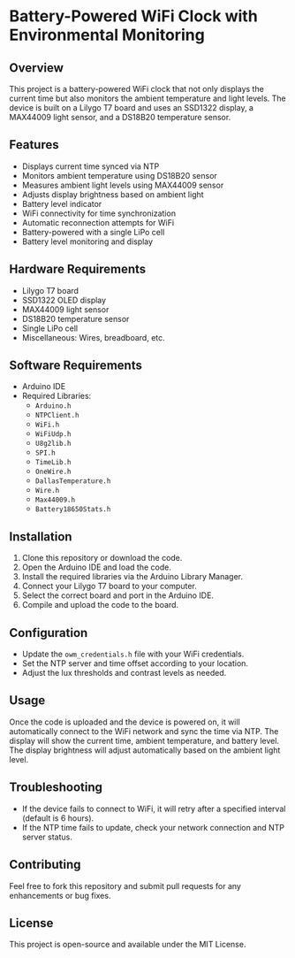 # Battery-Powered WiFi Clock with Environmental Monitoring

## Overview

This project is a battery-powered WiFi clock that not only displays the current time but also monitors the ambient temperature and light levels. The device is built on a Lilygo T7 board and uses an SSD1322 display, a MAX44009 light sensor, and a DS18B20 temperature sensor.

## Features

- Displays current time synced via NTP
- Monitors ambient temperature using DS18B20 sensor
- Measures ambient light levels using MAX44009 sensor
- Adjusts display brightness based on ambient light
- Battery level indicator
- WiFi connectivity for time synchronization
- Automatic reconnection attempts for WiFi
- Battery-powered with a single LiPo cell
- Battery level monitoring and display

## Hardware Requirements

- Lilygo T7 board
- SSD1322 OLED display
- MAX44009 light sensor
- DS18B20 temperature sensor
- Single LiPo cell
- Miscellaneous: Wires, breadboard, etc.

## Software Requirements

- Arduino IDE
- Required Libraries:
  - `Arduino.h`
  - `NTPClient.h`
  - `WiFi.h`
  - `WiFiUdp.h`
  - `U8g2lib.h`
  - `SPI.h`
  - `TimeLib.h`
  - `OneWire.h`
  - `DallasTemperature.h`
  - `Wire.h`
  - `Max44009.h`
  - `Battery18650Stats.h`

## Installation

1. Clone this repository or download the code.
2. Open the Arduino IDE and load the code.
3. Install the required libraries via the Arduino Library Manager.
4. Connect your Lilygo T7 board to your computer.
5. Select the correct board and port in the Arduino IDE.
6. Compile and upload the code to the board.

## Configuration

- Update the `owm_credentials.h` file with your WiFi credentials.
- Set the NTP server and time offset according to your location.
- Adjust the lux thresholds and contrast levels as needed.

## Usage

Once the code is uploaded and the device is powered on, it will automatically connect to the WiFi network and sync the time via NTP. The display will show the current time, ambient temperature, and battery level. The display brightness will adjust automatically based on the ambient light level.

## Troubleshooting

- If the device fails to connect to WiFi, it will retry after a specified interval (default is 6 hours).
- If the NTP time fails to update, check your network connection and NTP server status.

## Contributing

Feel free to fork this repository and submit pull requests for any enhancements or bug fixes.

## License

This project is open-source and available under the MIT License.

